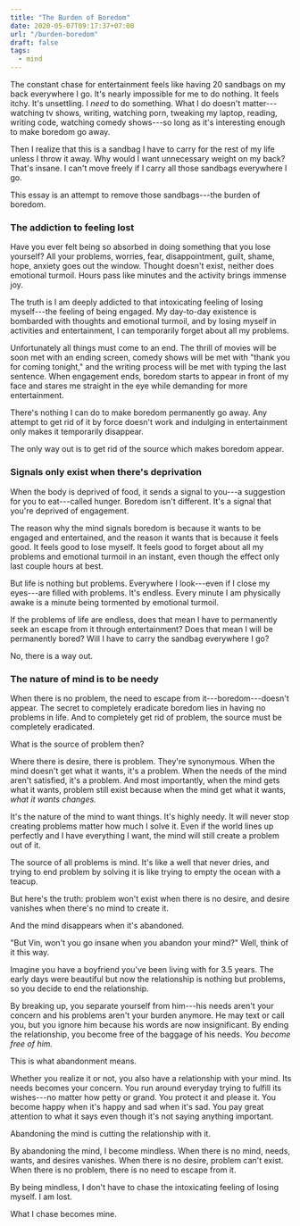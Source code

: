 ```yaml
---
title: "The Burden of Boredom"
date: 2020-05-07T09:17:37+07:00
url: "/burden-boredom"
draft: false
tags:
  - mind
---
```


The constant chase for entertainment feels like having 20 sandbags on my back everywhere I go. It's nearly impossible for me to do nothing. It feels itchy. It's unsettling. I _need_ to do something. What I do doesn't matter---watching tv shows, writing, watching porn, tweaking my laptop, reading, writing code, watching comedy shows---so long as it's interesting enough to make boredom go away.

Then I realize that this is a sandbag I have to carry for the rest of my life unless I throw it away. Why would I want unnecessary weight on my back? That's insane. I can't move freely if I carry all those sandbags everywhere I go.

This essay is an attempt to remove those sandbags---the burden of boredom.

### The addiction to feeling lost

Have you ever felt being so absorbed in doing something that you lose yourself? All your problems, worries, fear, disappointment, guilt, shame, hope, anxiety goes out the window. Thought doesn't exist, neither does emotional turmoil. Hours pass like minutes and the activity brings immense joy.

The truth is I am deeply addicted to that intoxicating feeling of losing myself---the feeling of being engaged. My day-to-day existence is bombarded with thoughts and emotional turmoil, and by losing myself in activities and entertainment, I can temporarily forget about all my problems.

Unfortunately all things must come to an end. The thrill of movies will be soon met with an ending screen, comedy shows will be met with "thank you for coming tonight," and the writing process will be met with typing the last sentence. When engagement ends, boredom starts to appear in front of my face and stares me straight in the eye while demanding for more entertainment.

There's nothing I can do to make boredom permanently go away. Any attempt to get rid of it by force doesn't work and indulging in entertainment only makes it temporarily disappear.

The only way out is to get rid of the source which makes boredom appear.

### Signals only exist when there's deprivation

When the body is deprived of food, it sends a signal to you---a suggestion for you to eat---called hunger. Boredom isn't different. It's a signal that you're deprived of engagement.

The reason why the mind signals boredom is because it wants to be engaged and entertained, and the reason it wants that is because it feels good. It feels good to lose myself. It feels good to forget about all my problems and emotional turmoil in an instant, even though the effect only last couple hours at best.

But life is nothing but problems. Everywhere I look---even if I close my eyes---are filled with problems. It's endless. Every minute I am physically awake is a minute being tormented by emotional turmoil.

If the problems of life are endless, does that mean I have to permanently seek an escape from it through entertainment? Does that mean I will be permanently bored? Will I have to carry the sandbag everywhere I go?

No, there is a way out.

### The nature of mind is to be needy

When there is no problem, the need to escape from it---boredom---doesn't appear. The secret to completely eradicate boredom lies in having no problems in life. And to completely get rid of problem, the source must be completely eradicated.

What is the source of problem then?

Where there is desire, there is problem. They're synonymous. When the mind doesn't get what it wants, it's a problem. When the needs of the mind aren't satisfied, it's a problem. And most importantly, when the mind gets what it wants, problem still exist because when the mind get what it wants, _what it wants changes._

It's the nature of the mind to want things. It's highly needy. It will never stop creating problems matter how much I solve it. Even if the world lines up perfectly and I have everything I want, the mind will still create a problem out of it.

The source of all problems is mind. It's like a well that never dries, and trying to end problem by solving it is like trying to empty the ocean with a teacup.

But here's the truth: problem won't exist when there is no desire, and desire vanishes when there's no mind to create it.

And the mind disappears when it's abandoned.

"But Vin, won't you go insane when you abandon your mind?" Well, think of it this way.

Imagine you have a boyfriend you've been living with for 3.5 years. The early days were beautiful but now the relationship is nothing but problems, so you decide to end the relationship.

By breaking up, you separate yourself from him---his needs aren't your concern and his problems aren't your burden anymore. He may text or call you, but you ignore him because his words are now insignificant. By ending the relationship, you become free of the baggage of his needs. _You become free of him._

This is what abandonment means.

Whether you realize it or not, you also have a relationship with your mind. Its needs becomes your concern. You run around everyday trying to fulfill its wishes---no matter how petty or grand. You protect it and please it. You become happy when it's happy and sad when it's sad. You pay great attention to what it says even though it's not saying anything important.

Abandoning the mind is cutting the relationship with it.

By abandoning the mind, I become mindless. When there is no mind, needs, wants, and desires vanishes. When there is no desire, problem can't exist. When there is no problem, there is no need to escape from it.

By being mindless, I don't have to chase the intoxicating feeling of losing myself. I am lost.

What I chase becomes mine.
